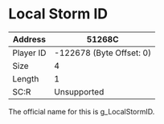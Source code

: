 
#  Local Storm ID
Address   | 51268C
----------|-------------
Player ID | -122678 (Byte Offset: 0)
Size 	  | 4
Length 	  | 1
SC:R      | Unsupported

The official name for this is g_LocalStormID.

